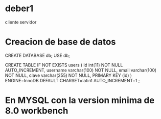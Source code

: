 # deber1
cliente servidor


# Creacion de base de datos 
  
CREATE DATABASE db;
USE db;

 CREATE TABLE IF NOT EXISTS users (
   id int(11) NOT NULL AUTO_INCREMENT,
   username varchar(100) NOT NULL,
   email varchar(100) NOT NULL,
   clave varchar(255) NOT NULL,
   PRIMARY KEY (id)
   ) ENGINE=InnoDB  DEFAULT CHARSET=latin1 AUTO_INCREMENT=1 ;
   
# En MYSQL con la version minima de 8.0 workbench  
